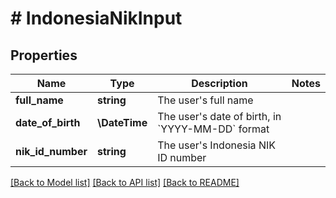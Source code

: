 # # IndonesiaNikInput

## Properties

Name | Type | Description | Notes
------------ | ------------- | ------------- | -------------
**full_name** | **string** | The user&#39;s full name |
**date_of_birth** | **\DateTime** | The user&#39;s date of birth, in &#x60;YYYY-MM-DD&#x60; format |
**nik_id_number** | **string** | The user&#39;s Indonesia NIK ID number |

[[Back to Model list]](../../README.md#models) [[Back to API list]](../../README.md#endpoints) [[Back to README]](../../README.md)
